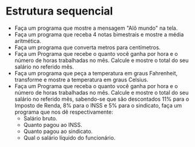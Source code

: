 # Estrutura sequencial

- Faça um programa que mostre a mensagem "Alô mundo" na tela.
- Faça um programa que receba 4 notas bimestrais e mostre a média aritmética.
- Faça um programa que converta metros para centímetros.
- Faça um Programa que recebe o quanto você ganha por hora e o número de
horas trabalhadas no mês. Calcule e mostre o total do seu salário no referido mês.
- Faça um programa que peça a temperatura em graus Fahrenheit, transforme e
mostre a temperatura em graus Celsius.
- Faça um Programa que receba o quanto você ganha por hora e o número de
horas trabalhadas no mês. Calcule e mostre o total do seu salário no referido
mês, sabendo-se que são descontados 11% para o Imposto de Renda, 8% para o
INSS e 5% para o sindicato, faça um programa que nos dê respectivamente:
  - Salário bruto.
  - Quanto pagou ao INSS.
  - Quanto pagou ao sindicato.
  - Qual o salário líquido do funcionário.
